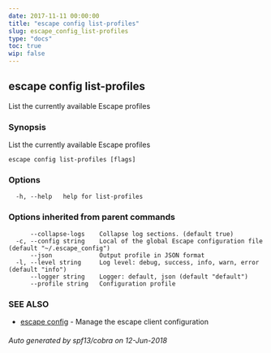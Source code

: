 ```yaml
---
date: 2017-11-11 00:00:00
title: "escape config list-profiles"
slug: escape_config_list-profiles
type: "docs"
toc: true
wip: false
---
```

## escape config list-profiles

List the currently available Escape profiles

### Synopsis


List the currently available Escape profiles

```
escape config list-profiles [flags]
```

### Options

```
  -h, --help   help for list-profiles
```

### Options inherited from parent commands

```
      --collapse-logs    Collapse log sections. (default true)
  -c, --config string    Local of the global Escape configuration file (default "~/.escape_config")
      --json             Output profile in JSON format
  -l, --level string     Log level: debug, success, info, warn, error (default "info")
      --logger string    Logger: default, json (default "default")
      --profile string   Configuration profile
```

### SEE ALSO
* [escape config](../escape_config/)	 - Manage the escape client configuration

###### Auto generated by spf13/cobra on 12-Jun-2018
